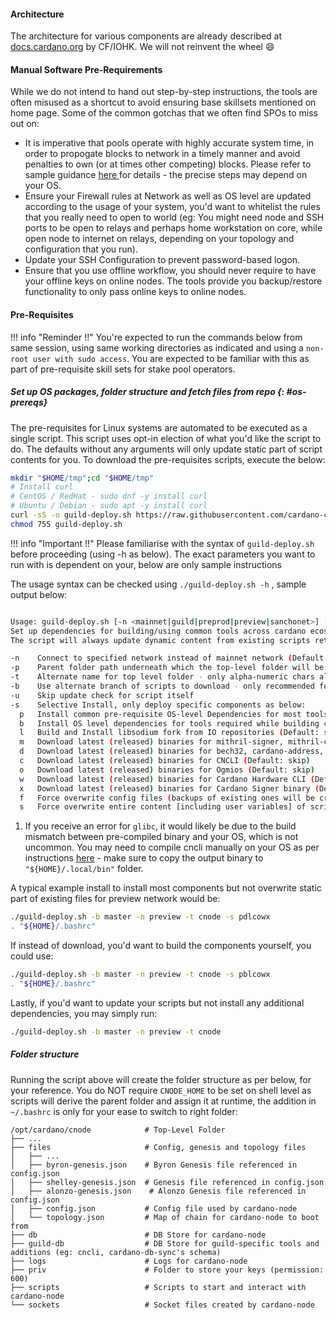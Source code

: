 #### Architecture

The architecture for various components are already described at [docs.cardano.org](https://docs.cardano.org/explore-cardano/cardano-architecture) by CF/IOHK. We will not reinvent the wheel :smile:

#### Manual Software Pre-Requirements


While we do not intend to hand out step-by-step instructions, the tools are often misused as a shortcut to avoid ensuring base skillsets mentioned on home page. Some of the common gotchas that we often find SPOs to miss out on:

- It is imperative that pools operate with highly accurate system time, in order to propogate blocks to network in a timely manner and avoid penalties to own (or at times other competing) blocks. Please refer to sample guidance [here ](https://ubuntu.com/server/docs/network-ntp) for details - the precise steps may depend on your OS.
- Ensure your Firewall rules at Network as well as OS level are updated according to the usage of your system, you'd want to whitelist the rules that you really need to open to world (eg: You might need node and SSH ports to be open to relays and perhaps home workstation on core, while open node to internet on relays, depending on your topology and configuration that you run).
- Update your SSH Configuration to prevent password-based logon.
- Ensure that you use offline workflow, you should never require to have your offline keys on online nodes. The tools provide you backup/restore functionality to only pass online keys to online nodes.

#### Pre-Requisites

!!! info "Reminder !!"
    You're expected to run the commands below from same session, using same working directories as indicated and using a `non-root user with sudo access`. You are expected to be familiar with this as part of pre-requisite skill sets for stake pool operators.

##### Set up OS packages, folder structure and fetch files from repo {: #os-prereqs}

The pre-requisites for Linux systems are automated to be executed as a single script. This script uses opt-in election of what you'd like the script to do. The defaults without any arguments will only update static part of script contents for you.
To download the pre-requisites scripts, execute the below:

```bash
mkdir "$HOME/tmp";cd "$HOME/tmp"
# Install curl
# CentOS / RedHat - sudo dnf -y install curl
# Ubuntu / Debian - sudo apt -y install curl
curl -sS -o guild-deploy.sh https://raw.githubusercontent.com/cardano-community/guild-operators/master/scripts/cnode-helper-scripts/guild-deploy.sh
chmod 755 guild-deploy.sh
```

!!! info "Important !!"
    Please familiarise with the syntax of `guild-deploy.sh` before proceeding (using -h as below). The exact parameters you want to run with is dependent on your, below are only sample instructions

The usage syntax can be checked using `./guild-deploy.sh -h` , sample output below:

``` bash

Usage: guild-deploy.sh [-n <mainnet|guild|preprod|preview|sanchonet>] [-p path] [-t <name>] [-b <branch>] [-u] [-s [p][b][l][m][d][c][o][w][x][f][s]]
Set up dependencies for building/using common tools across cardano ecosystem.
The script will always update dynamic content from existing scripts retaining existing user variables

-n    Connect to specified network instead of mainnet network (Default: connect to cardano mainnet network) eg: -n guild
-p    Parent folder path underneath which the top-level folder will be created (Default: /opt/cardano)
-t    Alternate name for top level folder - only alpha-numeric chars allowed (Default: cnode)
-b    Use alternate branch of scripts to download - only recommended for testing/development (Default: master)
-u    Skip update check for script itself
-s    Selective Install, only deploy specific components as below:
  p   Install common pre-requisite OS-level Dependencies for most tools on this repo (Default: skip)
  b   Install OS level dependencies for tools required while building cardano-node/cardano-db-sync components (Default: skip)
  l   Build and Install libsodium fork from IO repositories (Default: skip)
  m   Download latest (released) binaries for mithril-signer, mithril-client (Default: skip)
  d   Download latest (released) binaries for bech32, cardano-address, cardano-node, cardano-cli, cardano-db-sync and cardano-submit-api (Default: skip)
  c   Download latest (released) binaries for CNCLI (Default: skip)
  o   Download latest (released) binaries for Ogmios (Default: skip)
  w   Download latest (released) binaries for Cardano Hardware CLI (Default: skip)
  x   Download latest (released) binaries for Cardano Signer binary (Default: skip)
  f   Force overwrite config files (backups of existing ones will be created) (Default: skip)
  s   Force overwrite entire content [including user variables] of scripts (Default: skip)

```

1. If you receive an error for `glibc`, it would likely be due to the build mismatch between pre-compiled binary and your OS, which is not uncommon. You may need to compile cncli manually on your OS as per instructions [here](https://github.com/cardano-community/cncli/blob/develop/INSTALL.md#compile-from-source) - make sure to copy the output binary to `"${HOME}/.local/bin"` folder.

A typical example install to install most components but not overwrite static part of existing files for preview network would be:

``` bash
./guild-deploy.sh -b master -n preview -t cnode -s pdlcowx
. "${HOME}/.bashrc"
```

If instead of download, you'd want to build the components yourself, you could use:

``` bash
./guild-deploy.sh -b master -n preview -t cnode -s pblcowx
. "${HOME}/.bashrc"
```

Lastly, if you'd want to update your scripts but not install any additional dependencies, you may simply run:

``` bash
./guild-deploy.sh -b master -n preview -t cnode
```

##### Folder structure

Running the script above will create the folder structure as per below, for your reference. You do NOT require `CNODE_HOME` to be set on shell level as scripts will derive the parent folder and assign it at runtime, the addition in `~/.bashrc` is only for your ease to switch to right folder:


    /opt/cardano/cnode            # Top-Level Folder
    ├── ...
    ├── files                     # Config, genesis and topology files
    │   ├── ...
    │   ├── byron-genesis.json    # Byron Genesis file referenced in config.json
    │   ├── shelley-genesis.json  # Genesis file referenced in config.json
    │   ├── alonzo-genesis.json    # Alonzo Genesis file referenced in config.json
    │   ├── config.json           # Config file used by cardano-node
    │   └── topology.json         # Map of chain for cardano-node to boot from
    ├── db                        # DB Store for cardano-node
    ├── guild-db                  # DB Store for guild-specific tools and additions (eg: cncli, cardano-db-sync's schema)
    ├── logs                      # Logs for cardano-node
    ├── priv                      # Folder to store your keys (permission: 600)
    ├── scripts                   # Scripts to start and interact with cardano-node
    └── sockets                   # Socket files created by cardano-node
